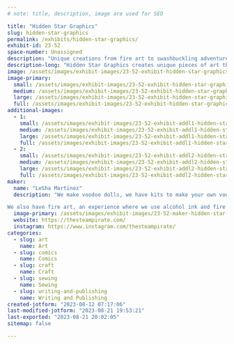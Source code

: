 ```yaml
---
# note: title, description, image are used for SEO

title: "Hidden Star Graphics"
slug: hidden-star-graphics
permalink: /exhibits/hidden-star-graphics/
exhibit-id: 23-52
space-number: Unassigned
description: "Unique creations from fire art to swashbuckling adventures to mischivous voodoo companions."
description-long: "Hidden Star Graphics creates unique pieces of art that celebrate fandoms and unique stories. Together we create adventurous new worlds of exciting characters through a graphic novel, a comic book and a sci-fi novel series. We have cute mischivous friends that are up for adoptions and kits to make your very own voodles. Our favorite experience to share is the creation of fire art. Harnessing the power of fire to create incredible pieces of artwork. "
image: /assets/images/exhibit-images/23-52-exhibit-hidden-star-graphics-pxl-20221016-130309298-large.jpg
image-primary: 
  small: /assets/images/exhibit-images/23-52-exhibit-hidden-star-graphics-pxl-20221016-130309298-small.jpg
  medium: /assets/images/exhibit-images/23-52-exhibit-hidden-star-graphics-pxl-20221016-130309298-medium.jpg
  large: /assets/images/exhibit-images/23-52-exhibit-hidden-star-graphics-pxl-20221016-130309298-large.jpg
  full: /assets/images/exhibit-images/23-52-exhibit-hidden-star-graphics-pxl-20221016-130309298-full.jpg
additional-images: 
  - 1:
    small: /assets/images/exhibit-images/23-52-exhibit-addl1-hidden-star-graphics-pxl-20221016-130252045-small.jpg
    medium: /assets/images/exhibit-images/23-52-exhibit-addl1-hidden-star-graphics-pxl-20221016-130252045-medium.jpg
    large: /assets/images/exhibit-images/23-52-exhibit-addl1-hidden-star-graphics-pxl-20221016-130252045-large.jpg
    full: /assets/images/exhibit-images/23-52-exhibit-addl1-hidden-star-graphics-pxl-20221016-130252045-full.jpg
  - 2:
    small: /assets/images/exhibit-images/23-52-exhibit-addl2-hidden-star-graphics-pxl-20221016-130259014-small.jpg
    medium: /assets/images/exhibit-images/23-52-exhibit-addl2-hidden-star-graphics-pxl-20221016-130259014-medium.jpg
    large: /assets/images/exhibit-images/23-52-exhibit-addl2-hidden-star-graphics-pxl-20221016-130259014-large.jpg
    full: /assets/images/exhibit-images/23-52-exhibit-addl2-hidden-star-graphics-pxl-20221016-130259014-full.jpg
maker: 
  name: "LeSha Martinez"
  description: "We make voodoo dolls, we have kits to make your own voodle (Baby voodoo). Fanart and original creations as well as our own comic and sci fi adventure series about pirates and Space Mermaids. 

We also have fire art, an experience where we use alcohol ink and fire to create unique pieces of art. We have a set up that allows for others to  create their own art work. (we handle the fire portion)"
  image-primary: /assets/images/exhibit-images/23-52-maker-hidden-star-graphics-pxl-20220213-140833975-medium.jpg
  website: https://thesteampirate.com/
  instagram: https://www.instagram.com/thesteampirate/
categories: 
  - slug: art
    name: Art
  - slug: comics
    name: Comics
  - slug: craft
    name: Craft
  - slug: sewing
    name: Sewing
  - slug: writing-and-publishing
    name: Writing and Publishing
created-jotform: "2023-08-12 07:17:06"
last-modified-jotform: "2023-08-21 19:53:21"
last-exported: "2023-08-21 20:02:05"
sitemap: false

---
```

